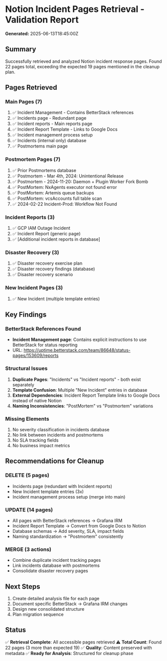 # Notion Incident Pages Retrieval - Validation Report

**Generated:** 2025-06-13T18:45:00Z

## Summary

Successfully retrieved and analyzed Notion incident response pages. Found 22 pages total, exceeding the expected 19 pages mentioned in the cleanup plan.

## Pages Retrieved

### Main Pages (7)
1. ✅ Incident Management - Contains BetterStack references
2. ✅ Incidents page - Redundant page
3. ✅ Incident reports - Main reports page
4. ✅ Incident Report Template - Links to Google Docs
5. ✅ Incident management process setup
6. ✅ Incidents (internal only) database
7. ✅ Postmortems main page

### Postmortem Pages (7)
1. ✅ Prior Postmortems database
2. ✅ Postmortem - Mar 4th, 2024: Unintentional Release
3. ✅ Postmortem - 2024-11-20: Daemon + Plugin Worker Fork Bomb
4. ✅ PostMortem: NxAgents executor not found error
5. ✅ PostMortem: Artemis queue backups
6. ✅ PostMortem: vcsAccounts full table scan
7. ✅ 2024-02-22 Incident-Prod: Workflow Not Found

### Incident Reports (3)
1. ✅ GCP IAM Outage Incident
2. ✅ Incident Report (generic page)
3. ✅ [Additional incident reports in database]

### Disaster Recovery (3)
1. ✅ Disaster recovery exercise plan
2. ✅ Disaster recovery findings (database)
3. ✅ Disaster recovery scenario

### New Incident Pages (3)
1. ✅ New Incident (multiple template entries)

## Key Findings

### BetterStack References Found
- **Incident Management page**: Contains explicit instructions to use BetterStack for status reporting
- URL: https://uptime.betterstack.com/team/86648/status-pages/153609/reports

### Structural Issues
1. **Duplicate Pages**: "Incidents" vs "Incident reports" - both exist separately
2. **Template Confusion**: Multiple "New Incident" entries in database
3. **External Dependencies**: Incident Report Template links to Google Docs instead of native Notion
4. **Naming Inconsistencies**: "PostMortem" vs "Postmortem" variations

### Missing Elements
1. No severity classification in incidents database
2. No link between incidents and postmortems
3. No SLA tracking fields
4. No business impact metrics

## Recommendations for Cleanup

### DELETE (5 pages)
- Incidents page (redundant with Incident reports)
- New Incident template entries (3x)
- Incident management process setup (merge into main)

### UPDATE (14 pages)
- All pages with BetterStack references → Grafana IRM
- Incident Report Template → Convert from Google Docs to Notion
- Database schemas → Add severity, SLA, impact fields
- Naming standardization → "Postmortem" consistently

### MERGE (3 actions)
- Combine duplicate incident tracking pages
- Link incidents database with postmortems
- Consolidate disaster recovery pages

## Next Steps

1. Create detailed analysis file for each page
2. Document specific BetterStack → Grafana IRM changes
3. Design new consolidated structure
4. Plan migration sequence

## Status

✅ **Retrieval Complete**: All accessible pages retrieved
⚠️ **Total Count**: Found 22 pages (3 more than expected 19)
✅ **Quality**: Content preserved with metadata
✅ **Ready for Analysis**: Structured for cleanup phase